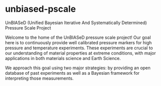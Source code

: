unbiased-pscale
===============

UnBIASeD (Unified Bayesian Iterative And Systematically Determined) Pressure Scale Project

Welcome to the home of the UnBIASeD pressure scale project!
Our goal here is to continuously provide well calibrated pressure markers for high pressure and temperature experiments.
These experiments are crucial to our understanding of material properties at extreme conditions, with major applications in both materials science and Earth Science. 

We approach this goal using two major strategies: by providing an open database of past experiments as well as a Bayesian framework for interpreting those measurements.
